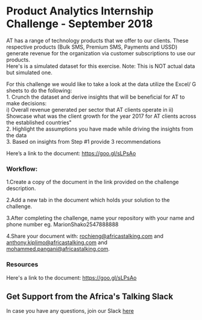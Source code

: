 # Product Analytics Internship Challenge - September 2018
													
AT has a range of technology products that we offer to our clients. These respective products (Bulk SMS, Premium SMS, Payments and USSD) generate revenue for the organization via customer subscriptions to use our products.													
Here's is a simulated dataset for this exercise. Note: This is NOT actual data but simulated one. 													
													
For this challenge we would like to take a look at the data utilize the Excel/ G sheets to do the following:													
	1. Crunch the dataset and derive insights that will be beneficial for AT to make decisions:												
i) Overall revenue generated per sector that AT clients operate in
ii) Showcase what was the client growth for the year 2017 for AT clients across the established countries"											
	2. Highlight the assumptions you have made while driving the insights from the data												
	3. Based on insights from Step #1 provide 3 recommendations 												
													
Here’s a link to the document: https://goo.gl/sLPsAo

### Workflow:
1.Create a copy of the document in the link provided on the challenge description.

2.Add a new tab in the document which holds your solution to the challenge.

3.After completing the challenge, name your repository with your name and phone number eg. MarionShako2547888888

4.Share your document with: rochieng@africastalking.com and  anthony.kiplimo@africastalking.com and mohammed.pangani@africastalking.com.


### Resources

Here's a link to the document: https://goo.gl/sLPsAo

## Get Support from the Africa's Talking Slack
In case you have any questions, join our Slack [here](https://slackin-africastalking.now.sh/)
